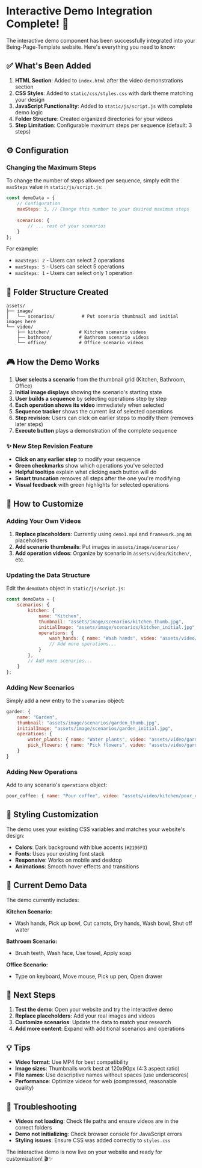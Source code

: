 # Interactive Demo Integration Complete! 🎉

The interactive demo component has been successfully integrated into your Being-Page-Template website. Here's everything you need to know:

## ✅ What's Been Added

1. **HTML Section**: Added to `index.html` after the video demonstrations section
2. **CSS Styles**: Added to `static/css/styles.css` with dark theme matching your design
3. **JavaScript Functionality**: Added to `static/js/script.js` with complete demo logic
4. **Folder Structure**: Created organized directories for your videos
5. **Step Limitation**: Configurable maximum steps per sequence (default: 3 steps)

## ⚙️ Configuration

### Changing the Maximum Steps

To change the number of steps allowed per sequence, simply edit the `maxSteps` value in `static/js/script.js`:

```javascript
const demoData = {
    // Configuration
    maxSteps: 3, // Change this number to your desired maximum steps
    
    scenarios: {
        // ... rest of your scenarios
    }
};
```

For example:
- `maxSteps: 2` - Users can select 2 operations
- `maxSteps: 5` - Users can select 5 operations
- `maxSteps: 1` - Users can select only 1 operation

## 📁 Folder Structure Created

```
assets/
├── image/
│   └── scenarios/          # Put scenario thumbnail and initial images here
└── video/
    ├── kitchen/           # Kitchen scenario videos
    ├── bathroom/          # Bathroom scenario videos
    └── office/            # Office scenario videos
```

## 🎮 How the Demo Works

1. **User selects a scenario** from the thumbnail grid (Kitchen, Bathroom, Office)
2. **Initial image displays** showing the scenario's starting state
3. **User builds a sequence** by selecting operations step by step
4. **Each operation shows its video** immediately when selected
5. **Sequence tracker** shows the current list of selected operations
6. **Step revision**: Users can click on earlier steps to modify them (removes later steps)
7. **Execute button** plays a demonstration of the complete sequence

### ✨ New Step Revision Feature

- **Click on any earlier step** to modify your sequence
- **Green checkmarks** show which operations you've selected
- **Helpful tooltips** explain what clicking each button will do
- **Smart truncation** removes all steps after the one you're modifying
- **Visual feedback** with green highlights for selected operations

## 🔧 How to Customize

### Adding Your Own Videos

1. **Replace placeholders**: Currently using `demo1.mp4` and `framework.png` as placeholders
2. **Add scenario thumbnails**: Put images in `assets/image/scenarios/`
3. **Add operation videos**: Organize by scenario in `assets/video/kitchen/`, etc.

### Updating the Data Structure

Edit the `demoData` object in `static/js/script.js`:

```javascript
const demoData = {
    scenarios: {
        kitchen: {
            name: "Kitchen",
            thumbnail: "assets/image/scenarios/kitchen_thumb.jpg",
            initialImage: "assets/image/scenarios/kitchen_initial.jpg",
            operations: {
                wash_hands: { name: "Wash hands", video: "assets/video/kitchen/wash_hands.mp4" },
                // Add more operations...
            }
        },
        // Add more scenarios...
    }
};
```

### Adding New Scenarios

Simply add a new entry to the `scenarios` object:

```javascript
garden: {
    name: "Garden",
    thumbnail: "assets/image/scenarios/garden_thumb.jpg",
    initialImage: "assets/image/scenarios/garden_initial.jpg",
    operations: {
        water_plants: { name: "Water plants", video: "assets/video/garden/water_plants.mp4" },
        pick_flowers: { name: "Pick flowers", video: "assets/video/garden/pick_flowers.mp4" }
    }
}
```

### Adding New Operations

Add to any scenario's `operations` object:

```javascript
pour_coffee: { name: "Pour coffee", video: "assets/video/kitchen/pour_coffee.mp4" }
```

## 🎨 Styling Customization

The demo uses your existing CSS variables and matches your website's design:

- **Colors**: Dark background with blue accents (`#2196F3`)
- **Fonts**: Uses your existing font stack
- **Responsive**: Works on mobile and desktop
- **Animations**: Smooth hover effects and transitions

## 📝 Current Demo Data

The demo currently includes:

**Kitchen Scenario:**
- Wash hands, Pick up bowl, Cut carrots, Dry hands, Wash bowl, Shut off water

**Bathroom Scenario:**
- Brush teeth, Wash face, Use towel, Apply soap

**Office Scenario:**
- Type on keyboard, Move mouse, Pick up pen, Open drawer

## 🚀 Next Steps

1. **Test the demo**: Open your website and try the interactive demo
2. **Replace placeholders**: Add your real images and videos
3. **Customize scenarios**: Update the data to match your research
4. **Add more content**: Expand with additional scenarios and operations

## 💡 Tips

- **Video format**: Use MP4 for best compatibility
- **Image sizes**: Thumbnails work best at 120x90px (4:3 aspect ratio)
- **File names**: Use descriptive names without spaces (use underscores)
- **Performance**: Optimize videos for web (compressed, reasonable quality)

## 🐛 Troubleshooting

- **Videos not loading**: Check file paths and ensure videos are in the correct folders
- **Demo not initializing**: Check browser console for JavaScript errors
- **Styling issues**: Ensure CSS was added correctly to `styles.css`

The interactive demo is now live on your website and ready for customization! 🎬✨
